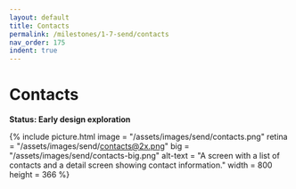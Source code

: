 ```yaml
---
layout: default
title: Contacts
permalink: /milestones/1-7-send/contacts
nav_order: 175
indent: true
---
```


# Contacts

**Status: Early design exploration**

{% include picture.html
	image = "/assets/images/send/contacts.png"
	retina = "/assets/images/send/contacts@2x.png"
	big = "/assets/images/send/contacts-big.png"
	alt-text = "A screen with a list of contacts and a detail screen showing contact information."
	width = 800
	height = 366
%}